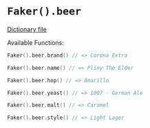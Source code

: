 # `Faker().beer`

[Dictionary file](../src/main/resources/locales/en/beer.yml)

Available Functions:  
```kotlin
Faker().beer.brand() // => Corona Extra

Faker().beer.name() // => Pliny The Elder

Faker().beer.hop() // => Amarillo

Faker().beer.yeast() // => 1007 - German Ale

Faker().beer.malt() // => Caramel

Faker().beer.style() // => Light Lager
```
